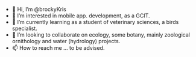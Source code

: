 - 👋 Hi, I’m @brockyKris
- 👀 I’m interested in mobile app. development, as a GCIT.
- 🌱 I’m currently learning as a student of veterinary sciences, a birds specialist.
- 💞️ I’m looking to collaborate on ecology, some botany, mainly zoological ornithology and water (hydrology) projects.
- 📫 How to reach me ... to be advised.

<!---
brockyKris/brockyKris is a ✨ special ✨ repository because its `README.md` (this file) appears on your GitHub profile.
You can click the Preview link to take a look at your changes.
--->
